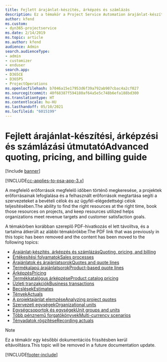 ```yaml
---
title: Fejlett árajánlat-készítés, árképzés és számlázás
description: Ez a témakör a Project Service Automation árajánlat-készítéséről, számlázásáról és árképzéséről nyújt információt.
author: kfend
ms.custom:
- dyn365-projectservice
ms.date: 2/14/2019
ms.topic: article
ms.author: kfend
audience: Admin
search.audienceType:
- admin
- customizer
- enduser
search.app:
- D365CE
- D365PS
- ProjectOperations
ms.openlocfilehash: b7046a15e17953d6f39a792ab907cbac4a2cf027
ms.sourcegitcommit: 40f68387f594180af64a5e5c748b6efa188bd300
ms.translationtype: HT
ms.contentlocale: hu-HU
ms.lasthandoff: 05/10/2021
ms.locfileid: "6015199"
---
```

# <a name="advanced-quoting-pricing-and-billing-guide"></a><span data-ttu-id="918b7-103">Fejlett árajánlat-készítési, árképzési és számlázási útmutató</span><span class="sxs-lookup"><span data-stu-id="918b7-103">Advanced quoting, pricing, and billing guide</span></span>

[!include [banner](../../includes/psa-now-project-operations.md)]

[!INCLUDE[cc-applies-to-psa-app-3.x](../../includes/cc-applies-to-psa-app-3x.md)]

<span data-ttu-id="918b7-104">A megfelelő erőforrások megfelelő időben történő megkeresése, a projektek erőforrásainak lefoglalása és a felhasznált erőforrások megtartása segíti a szervezeteket a bevételi célok és az ügyfél-elégedettségi célok teljesítésében.</span><span class="sxs-lookup"><span data-stu-id="918b7-104">The ability to find the right resources at the right time, book those resources on projects, and keep resources utilized helps organizations meet revenue targets and customer satisfaction goals.</span></span> 

<span data-ttu-id="918b7-105">A témakörben korábban szereplő PDF-hivatkozás el lett távolítva, és a tartalma átkerült az alábbi témakörökbe:</span><span class="sxs-lookup"><span data-stu-id="918b7-105">The PDF link that was previously in this topic has been removed and the content has been moved to the following topics:</span></span>

- [<span data-ttu-id="918b7-106">Árajánlat-készítés, árképzés és számlázás</span><span class="sxs-lookup"><span data-stu-id="918b7-106">Quoting, pricing, and billing</span></span>](../quote-bill-price.md)
- [<span data-ttu-id="918b7-107">Értékesítési folyamatok</span><span class="sxs-lookup"><span data-stu-id="918b7-107">Sales processes</span></span>](../basic-sales-process.md)
- [<span data-ttu-id="918b7-108">Árajánlatok és árajánlatsorok</span><span class="sxs-lookup"><span data-stu-id="918b7-108">Quotes and quote lines</span></span>](../basic-quote-lines.md)
- [<span data-ttu-id="918b7-109">Termékalapú árajánlatsorok</span><span class="sxs-lookup"><span data-stu-id="918b7-109">Product-based quote lines</span></span>](../product-based-quote-lines.md)
- [<span data-ttu-id="918b7-110">Árképzés</span><span class="sxs-lookup"><span data-stu-id="918b7-110">Pricing</span></span>](../basic-pricing.md)
- [<span data-ttu-id="918b7-111">Termékkatalógus árképzése</span><span class="sxs-lookup"><span data-stu-id="918b7-111">Product catalog pricing</span></span>](../product-catalog-pricing.md)
- [<span data-ttu-id="918b7-112">Üzleti tranzakciók</span><span class="sxs-lookup"><span data-stu-id="918b7-112">Business transactions</span></span>](../basic-business-transactions.md)
- [<span data-ttu-id="918b7-113">Becslések</span><span class="sxs-lookup"><span data-stu-id="918b7-113">Estimates</span></span>](../estimates.md)
- [<span data-ttu-id="918b7-114">Tények</span><span class="sxs-lookup"><span data-stu-id="918b7-114">Actuals</span></span>](../actuals.md)
- [<span data-ttu-id="918b7-115">A projektajánlat elemzése</span><span class="sxs-lookup"><span data-stu-id="918b7-115">Analyzing project quotes</span></span>](../basic-analyzing-quotes.md)
- [<span data-ttu-id="918b7-116">Szervezeti egységek</span><span class="sxs-lookup"><span data-stu-id="918b7-116">Organizational units</span></span>](../advanced-organizational.md)
- [<span data-ttu-id="918b7-117">Egységcsoportok és egységek</span><span class="sxs-lookup"><span data-stu-id="918b7-117">Unit groups and units</span></span>](../advanced-units.md)
- [<span data-ttu-id="918b7-118">Több pénznemű forgatókönyvek</span><span class="sxs-lookup"><span data-stu-id="918b7-118">Multi-currency scenarios</span></span>](../advanced-currency.md)
- [<span data-ttu-id="918b7-119">Tényadatok rögzítése</span><span class="sxs-lookup"><span data-stu-id="918b7-119">Recording actuals</span></span>](../advanced-actuals.md)

> [!NOTE]
> <span data-ttu-id="918b7-120">Ez a témakör egy későbbi dokumentációs frissítésben kerül eltávolításra.</span><span class="sxs-lookup"><span data-stu-id="918b7-120">This topic will be removed in a future documentation update.</span></span> 


[!INCLUDE[footer-include](../../includes/footer-banner.md)]
